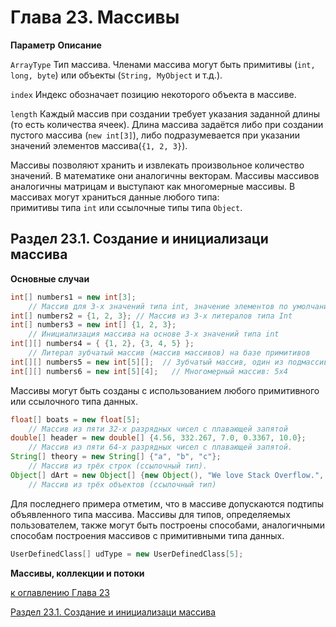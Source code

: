# Глава 23. Массивы

**Параметр**        **Описание**

`ArrayType`         Тип массива. Членами массива могут быть примитивы (`int, long, byte`) или объекты (`String, MyObject` и т.д.).

`index`             Индекс обозначает позицию некоторого объекта в массиве.

`length`            Каждый массив при создании требует указания заданной длины (то есть количества ячеек). Длина массива задаётся либо при создании пустого массива (`new int[3]`), либо подразумевается при указании значений элементов массива(`{1, 2, 3}`).

Массивы позволяют хранить и извлекать произвольное количество значений. В математике они аналогичны векторам. Массивы 
массивов аналогичны матрицам и выступают как многомерные массивы. В массивах могут храниться данные любого типа:  
примитивы типа `int` или ссылочные типы типа `Object`. 

## Раздел 23.1. Создание и инициализаци массива

**Основные случаи**

```java
int[] numbers1 = new int[3];
    // Массив для 3-х значений типа int, значение элементов по умолчанию 0
int[] numbers2 = {1, 2, 3}; // Массив из 3-х литералов типа Int
int[] numbers3 = new int[] {1, 2, 3};
    // Инициализация массива на основе 3-х значений типа int
int[][] numbers4 = { {1, 2}, {3, 4, 5} };
    // Литерал зубчатый массив (массив массивов) на базе примитивов
int[][] numbers5 = new int[5][];  // Зубчатый массив, один из подмассивов имеет длинну 5
int[][] numbers6 = new int[5][4];   // Многомерный массив: 5х4
```

Массивы могут быть созданы с использованием любого примитивного или ссылочного типа данных.

```java
float[] boats = new float[5];
    // Массив из пяти 32-х разрядных чисел с плавающей запятой
double[] header = new double[] {4.56, 332.267, 7.0, 0.3367, 10.0};
    // Массив из пяти 64-х разрядных чисел с плавающей запятой.
String[] theory = new String[] {"a", "b", "c"};
    // Массив из трёх строк (ссылочный тип).
Object[] dArt = new Object[] {new Object(), "We love Stack Overflow.", new Integer(3) };
    // Массив из трёх объектов (ссылочный тип)
```

Для последнего примера отметим, что в массиве допускаются подтипы объявленного типа массива. Массивы для типов, 
определяемых пользователем, также могут быть построены способами, аналогичными способам построения массивов с 
примитивными типа данных. 

```java
UserDefinedClass[] udType = new UserDefinedClass[5];
```

**Массивы, коллекции и потоки**




[к оглавлению Глава 23](#глава-23-массивы)

[Раздел 23.1. Создание и инициализаци массива](#раздел-231-создание-и-инициализаци-массива)























